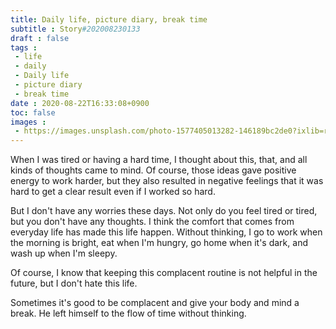 ```yaml
---
title: Daily life, picture diary, break time
subtitle : Story#202008230133
draft : false
tags :
 - life
 - daily
 - Daily life
 - picture diary
 - break time
date : 2020-08-22T16:33:08+0900
toc: false
images : 
 - https://images.unsplash.com/photo-1577405013282-146189bc2de0?ixlib=rb-1.2.1&q=80&fm=jpg&crop=entropy&cs=tinysrgb&w=1080&fit=max&ixid=eyJhcHBfaWQiOjE1NTU0OX0
---
```


When I was tired or having a hard time, I thought about this, that, and all kinds of thoughts came to mind. Of course, those ideas gave positive energy to work harder, but they also resulted in negative feelings that it was hard to get a clear result even if I worked so hard.  

But I don't have any worries these days. Not only do you feel tired or tired, but you don't have any thoughts. I think the comfort that comes from everyday life has made this life happen. Without thinking, I go to work when the morning is bright, eat when I'm hungry, go home when it's dark, and wash up when I'm sleepy.  

Of course, I know that keeping this complacent routine is not helpful in the future, but I don't hate this life.  

Sometimes it's good to be complacent and give your body and mind a break. He left himself to the flow of time without thinking.  

